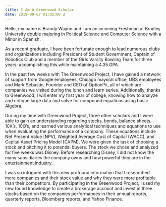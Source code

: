 ```yaml
---
title: I Am A Greenwood Scholar
date: 2018-09-07 01:01:00 Z
---
```


Hello, my name is Brandy Wayne and I am an incoming Freshman at Bradley University double majoring in Political Science and Computer Science with a Minor in Spanish.

As a recent graduate, I have been fortunate enough to lead numerous clubs and organizations including President of Student Government, Captain of Robotics Club and a member of the Girls Varsity Bowling Team for three years; accomplishing this while maintaining a 4.35 GPA.

In the past few weeks with The Greenwood Project, I have gained a network of support from Google employees, Chicago mayoral office, UBS employees and Mark Sebastin, Founder and CEO of OptionPit, all of which are companies we visited during the lunch and learn series. Additionally, thanks to Greenwood, I will enter my first year of college, knowing how to analyze and critique large data and solve for compound equations using basic Algebra.

During my time with Greenwood Project, three other scholars and I were able to gain an understanding regarding stocks, bonds, balance sheets, 10K’s, 10Q’s, and learned various analytical techniques and equations to use when evaluating the performance of a company. These equations include Net Present Value (NPV), Weighted Average Cost of Capital (WACC), and Capital Asset Pricing Model (CAPM). We were given the task of choosing a stock and pitching it to potential buyers. The stock we chose and analyzed for five weeks was Disney. Before researching Disney, I did not know the many subsidiaries the company owns and how powerful they are in the entertainment industry.

I was so intrigued with this new profound information that I researched more companies and their stock value and why they were more profitable than their competitors. By participating  in the Greenwood Project, I used my new found knowledge to create a brokerage account and invest in three stocks based on the companies performances in their annual reports, quarterly reports, Bloomberg reports, and Yahoo Finance.